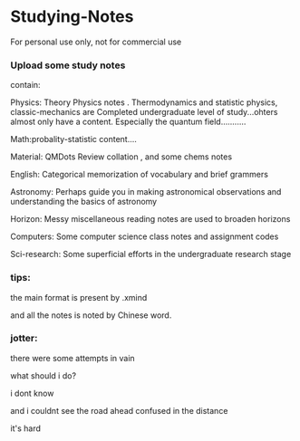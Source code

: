 # Studying-Notes

For personal use only, not for commercial use

### Upload some study notes

contain:

Physics: Theory Physics notes . Thermodynamics and statistic physics, classic-mechanics are Completed undergraduate level of study...ohters almost only have  a content. Especially the quantum field...........

Math:probality-statistic content....

Material: QMDots Review collation , and some chems notes

English: Categorical memorization of vocabulary and brief grammers 

Astronomy: Perhaps guide you in making astronomical observations and understanding the basics of astronomy

Horizon: Messy miscellaneous reading notes are used to broaden horizons

Computers: Some computer science class notes and assignment codes

Sci-research: Some superficial efforts in the undergraduate research stage

### tips:
the main format is present by .xmind

and all the notes is noted by Chinese word.

### jotter:
there were some attempts in vain

what should i do?

i dont know 

and i couldnt see the road ahead confused in the distance

it's hard